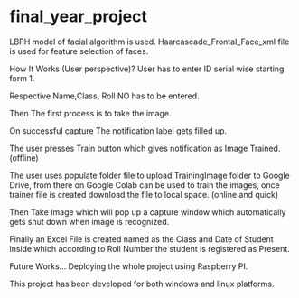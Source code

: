 # final_year_project

LBPH model of facial algorithm is used. 
Haarcascade_Frontal_Face_xml file is used for feature selection of faces.

How It Works (User perspective)?
  User has to enter ID serial wise starting form 1. 
  
  Respective Name,Class, Roll NO has to be entered.
  
  Then The first process is to take the image. 
  
  On successful capture The notification label gets filled up.
  
  The user presses Train button which gives notification as Image Trained. (offline)
  
  The user uses populate folder file to upload TrainingImage folder to Google Drive, 
  from there on Google Colab can be used to train the images, once trainer file is created
  download the file to local space. (online and quick)  
  
  Then Take Image which will pop up a capture window which automatically gets shut down when image is recognized.
  
  Finally an Excel File is created named as the Class and Date of Student inside which according to Roll Number 
  the student is registered as Present.
  
Future Works...
  Deploying the whole project using Raspberry PI.
 
This project has been developed for both windows and linux platforms.
